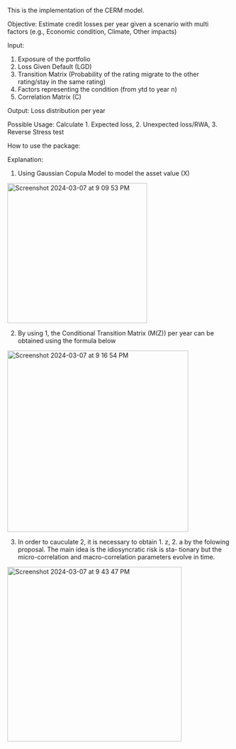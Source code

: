 This is the implementation of the CERM model.

Objective: Estimate credit losses per year given a scenario with multi factors (e.g., Economic condition, Climate, Other impacts)

Input:
1. Exposure of the portfolio
2. Loss Given Default (LGD)
3. Transition Matrix (Probability of the rating migrate to the other rating/stay in the same rating)
4. Factors representing the condition (from ytd to year n)
5. Correlation Matrix (C)

Output:
Loss distribution per year

Possible Usage:
Calculate 1. Expected loss, 2. Unexpected loss/RWA, 3. Reverse Stress test

How to use the package:



Explanation:

1. Using Gaussian Copula Model to model the asset value (X)
  <img width="315" alt="Screenshot 2024-03-07 at 9 09 53 PM" src="https://github.com/JackyOOOO/Credit-Modelling/assets/106862996/f211086f-5f6a-4233-be87-953d987e5c6d">

2. By using 1, the Conditional Transition Matrix (M(Z)) per year can be obtained using the formula below
<img width="408" alt="Screenshot 2024-03-07 at 9 16 54 PM" src="https://github.com/JackyOOOO/Credit-Modelling/assets/106862996/4a1a9eb3-93b9-468b-994f-f740448ff9c7">

3. In order to cauculate 2, it is necessary to obtain 1. z, 2. a by the folowing proposal. The main idea is the idiosyncratic risk is sta- tionary but the micro-correlation and macro-correlation parameters evolve in time.
<img width="393" alt="Screenshot 2024-03-07 at 9 43 47 PM" src="https://github.com/JackyOOOO/Credit-Modelling/assets/106862996/a7a697ac-6eda-4b5b-bd66-4393dd3a2134">

